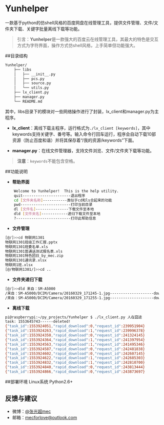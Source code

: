# Yunhelper
一款基于python的仿shell风格的百度网盘在线管理工具，提供文件管理、文件/文件夹下载、关键字批量离线下载等功能。
> 引言：**Yunhelper**是一款强大的百度云在线管理工具，其最大的特色是交互方式为字符界面，操作方式仿shell风格，上手简单但功能强大。

##目录结构
``` bash
Yunhelper/
    ├── libs
    │   ├── __init__.py
    │   ├── pcs.py
    │   ├── source.py
    │   └── utils.py
    ├── lx_client.py
    ├── manager.py
    └── README.md
```
其中，libs目录下的模块对一些网络操作进行了封装，lx_client和manager.py为主程序。
- **lx_client**：离线下载主程序，运行格式为`./lx_client [keywords]`，其中keywords支持关键字、番号等。输入命令行回车运行，程序会自动下载10部资源（防止百度和谐）并将其保存着“/我的资源/keywords”下面。

- **manager.py**：在线文件管理器，支持文件浏览、文件/文件夹下载等功能。
>**注意**：`keywords`不能包含空格。

##功能说明
- **帮助界面**
``` bash
    Welcome to Yunhelper!  This is the help utility.
    quit----------------------退出程序
    cd [文件夹名称]-----------类似于cd和ls合起来的功能
    pwd-----------------------打印当前目录
    dl [文件名]---------------下载文件至本地
    dld [文件夹名]------------递归下载文件至本地
    ?-------------------------打印此帮助信息
```
- **文件管理**
``` bash
[@/]>>cd 物联网1301
物联网1301班级工作汇报.pptx
物联网1301班委名单.xls
物联网1301普通话测试报名表.xls
物联网1301特色团日_by_mec.zip
物联网1301通讯录.xlsx
物联网1班.xlsx
[@/物联网1301/]>>cd ..
```
- **文件夹递归下载**
``` bash
[@/]>>dld 来自：SM-A5000
/来自：SM-A5000/DCIM/Camera/20160329_171245-1.jpg--------------------downloaded successfully
/来自：SM-A5000/DCIM/Camera/20160329_171255-1.jpg--------------------downloaded successfully
```
- **离线下载**
``` bash
pi@raspberrypi:~/py_projects/Yunhelper $ ./lx_client.py 人在囧途
task: 1553645743------deleted!
{"task_id":1553924051,"rapid_download":0,"request_id":239951904}
{"task_id":1553924263,"rapid_download":1,"request_id":239996378}
{"task_id":1553924350,"rapid_download":0,"request_id":241324145}
{"task_id":1553924364,"rapid_download":1,"request_id":241397954}
{"task_id":1553924563,"rapid_download":1,"request_id":241495346}
{"task_id":1553924587,"rapid_download":0,"request_id":242481838}
{"task_id":1553924602,"rapid_download":0,"request_id":242607145}
{"task_id":1553924622,"rapid_download":1,"request_id":242685303}
{"task_id":1553924832,"rapid_download":1,"request_id":242810700}
{"task_id":1553924840,"rapid_download":0,"request_id":243813444}
{"task_id":1553924866,"rapid_download":0,"request_id":243873697}
```
##部署环境
Linux系统 Python2.6+
## 反馈与建议
- 微博：[@张光超mec](http://weibo.com/u/1672920821)
- 邮箱：<mecforlove@outlook.com>
